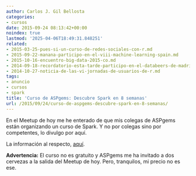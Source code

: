 ```yaml
---
author: Carlos J. Gil Bellosta
categories:
- cursos
date: 2015-09-24 08:13:42+00:00
noindex: true
lastmod: '2025-04-06T18:49:31.848251'
related:
- 2015-03-25-pues-si-un-curso-de-redes-sociales-con-r.md
- 2015-09-22-manana-participo-en-el-viii-machine-learning-spain.md
- 2015-10-16-encuentro-big-data-2015-co.md
- 2014-09-18-recordatorio-esta-tarde-participo-en-el-databeers-de-madrid.md
- 2014-10-27-noticia-de-las-vi-jornadas-de-usuarios-de-r.md
tags:
- anuncio
- cursos
- spark
title: 'Curso de ASPgems: Descubre Spark en 8 semanas'
url: /2015/09/24/curso-de-aspgems-descubre-spark-en-8-semanas/
---
```


En el Meetup de hoy me he enterado de que mis colegas de ASPgems están organizando un curso de Spark. Y no por colegas sino por competentes, lo divulgo por aquí.

La información al respecto, [aquí](https://aspgems.com/servicios/descubre-spark-en-8-semanas).

**Advertencia:** El curso no es gratuito y ASPgems me ha invitado a dos cervezas a la salida del Meetup de hoy. Pero, tranquilos, mi precio no es ese.